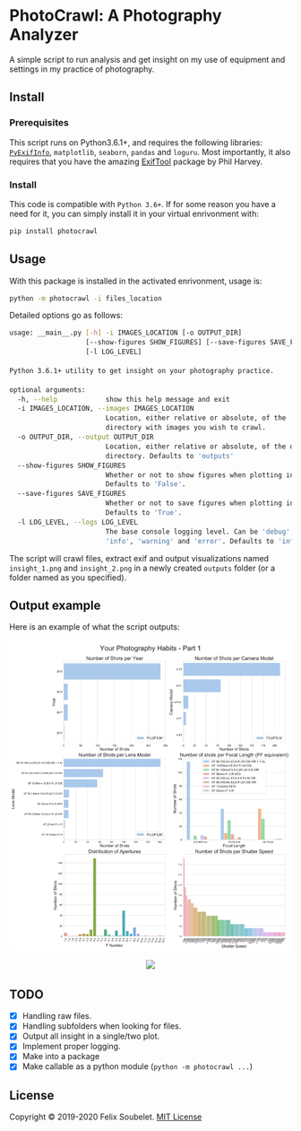 # PhotoCrawl: A Photography Analyzer

A simple script to run analysis and get insight on my use of equipment and settings in my practice of photography.

## Install

### Prerequisites

This script runs on Python3.6.1+, and requires the following libraries: [`PyExifInfo`][pyexifinfo], `matplotlib`, `seaborn`, `pandas` and `loguru`.
Most importantly, it also requires that you have the amazing [ExifTool][exiftool] package by Phil Harvey.

### Install

This code is compatible with `Python 3.6+`.
If for some reason you have a need for it, you can simply install it in your virtual enrivonment with:
```bash
pip install photocrawl
```

## Usage

With this package is installed in the activated enrivonment, usage is:
```bash
python -m photocrawl -i files_location
```

Detailed options go as follows:
```bash
usage: __main__.py [-h] -i IMAGES_LOCATION [-o OUTPUT_DIR]
                   [--show-figures SHOW_FIGURES] [--save-figures SAVE_FIGURES]
                   [-l LOG_LEVEL]

Python 3.6.1+ utility to get insight on your photography practice.

optional arguments:
  -h, --help            show this help message and exit
  -i IMAGES_LOCATION, --images IMAGES_LOCATION
                        Location, either relative or absolute, of the
                        directory with images you wish to crawl.
  -o OUTPUT_DIR, --output OUTPUT_DIR
                        Location, either relative or absolute, of the output
                        directory. Defaults to 'outputs'
  --show-figures SHOW_FIGURES
                        Whether or not to show figures when plotting insights.
                        Defaults to 'False'.
  --save-figures SAVE_FIGURES
                        Whether or not to save figures when plotting insights.
                        Defaults to 'True'.
  -l LOG_LEVEL, --logs LOG_LEVEL
                        The base console logging level. Can be 'debug',
                        'info', 'warning' and 'error'. Defaults to 'info'.
```

The script will crawl files, extract exif and output visualizations named `insight_1.png` and `insight_2.png` in a newly created `outputs` folder (or a folder named as you specified).

## Output example

Here is an example of what the script outputs:

<p align="center">
  <img src="https://github.com/fsoubelet/PhotoCrawl/blob/master/example_outputs/insight_1.jpg"/>
</p>

<p align="center">
  <img src="https://github.com/fsoubelet/PhotoCrawl/blob/master/example_outputs/insight_2.jpg"/>
</p>

## TODO

- [x] Handling raw files.
- [x] Handling subfolders when looking for files.
- [x] Output all insight in a single/two plot.
- [x] Implement proper logging.
- [x] Make into a package
- [x] Make callable as a python module (`python -m photocrawl ...`)

## License

Copyright &copy; 2019-2020 Felix Soubelet. [MIT License][license]

[exiftool]: https://www.sno.phy.queensu.ca/~phil/exiftool/
[license]: https://github.com/fsoubelet/PhotoCrawl/blob/master/LICENSE 
[pyexifinfo]: https://github.com/guinslym/pyexifinfo